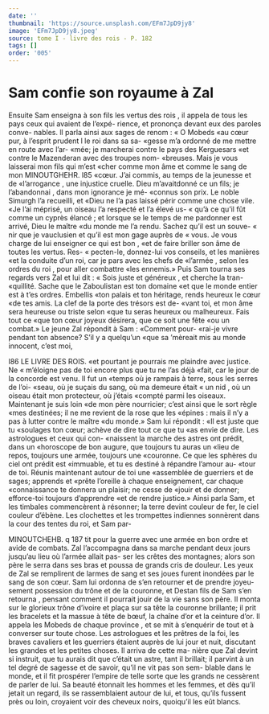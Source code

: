 ```yaml
---
date: ''
thumbnail: 'https://source.unsplash.com/EFm7JpD9jy8'
image: 'EFm7JpD9jy8.jpeg'
source: tome I - livre des rois - P. 182
tags: []
order: '005'
---
```


# Sam confie son royaume à Zal

Ensuite Sam enseigna à son fils les vertus des rois , il appela de tous les pays ceux qui avaient de l’expé- rience, et prononça devant eux des paroles conve- nables. ll parla ainsi aux sages de renom : « O Mobeds «au cœur pur, à l’esprit prudent l le roi dans sa sa-
«gesse m’a ordonné de me mettre en route avec l’ar-
«mée; je marcherai contre le pays des Kerguesars «et contre le Mazenderan avec des troupes nom- «breuses. Mais je vous laisserai mon fils qui m’est «cher comme mon âme et comme le sang de mon
MINOUTGHEHR. l85 «cœur. J’ai commis, au temps de la jeunesse et de
«l’arrogance , une injustice cruelle. Dieu m’avaitdonné
ce un fils; je l’abandonnai , dans mon ignorance je mé- «connus son prix. Le noble Simurgh l’a recueilli, et «Dieu ne l’a pas laissé périr comme une chose vile.
«Je l’ai méprisé, un oiseau l’a respecté et l’a élevé us-
« qu’à ce qu’il fût comme un cyprès élancé ; et lorsque
se le temps de me pardonner est arrivé, Dieu le maître «du monde me l’a rendu. Sachez qu’il est un souve-
« nir que je vauclusien et qu’il est mon gage auprès de
« vous. Je vous charge de lui enseigner ce qui est bon , «et de faire briller son âme de toutes les vertus. Res- « pecten-le, donnez-lui vos conseils, et les manières «et la conduite d’un roi, car je pars avec les chefs de «l’armée , selon les ordres du roi , pour aller combattre
«les ennemis.» Puis Sam tourna ses regards vers Zal et lui dit : « Sois juste et généreux , et cherche la tran- «quillité. Sache que le Zaboulistan est ton domaine
«et que le monde entier est à t’es ordres. Embellis «ton palais et ton héritage, rends heureux le cœur «de tes amis. La clef de la porte des trésors est de- «vant toi, et mon âme sera heureuse ou triste selon «que tu seras heureux ou malheureux. Fais tout ce «que ton cœur joyeux désirera, que ce soit une fête
«ou un combat.»
Le jeune Zal répondit à Sam : «Comment pour-
«rai-je vivre pendant ton absence? S’il y a quelqu’un «que sa ’mèreait mis au monde innocent, c’est moi,

l86 LE LIVRE DES ROIS.
«et pourtant je pourrais me plaindre avec justice. Ne « m’éloigne pas de toi encore plus que tu ne l’as déjà
«fait, car le jour de la concorde est venu. Il fut un «temps où je rampais à terre, sous les serres de l’oi-
«seau, où je suçais du sang, où ma demeure était « un nid , où un oiseau était mon protecteur, où j’étais
«compté parmi les oiseaux. Maintenant je suis loin «de mon père nourricier; c’est ainsi que le sort règle «mes destinées; il ne me revient de la rose que les «épines : mais il n’y a pas à lutter contre le maître
«du monde.» Sam lui répondit : «Il est juste que tu «soulages ton cœur; achève de dire tout ce que tu «as envie de dire. Les astrologues et ceux qui con- «naissent la marche des astres ont prédit, dans un «horoscope de bon augure, que toujours tu auras un «lieu de repos, toujours une armée, toujours une «couronne. Ce que les sphères du ciel ont prédit est «immuable, et tu es destiné à répandre l’amour au-
«tour de toi. Réunis maintenant autour de toi une «assemblée de guerriers et de sages; apprends et «prête l’oreille à chaque enseignement, car chaque «connaissance te donnera un plaisir; ne cesse de «jouir et de donner; efforce-toi toujours d’apprendre
«et de rendre justice.»
Ainsi parla Sam, et les timbales commencèrent à résonner; la terre devint couleur de fer, le ciel couleur d’ébène. Les clochettes et les trompettes indiennes sonnèrent dans la cour des tentes du roi, et Sam par-

MINOUTCHEHB. q 187 tit pour la guerre avec une armée en bon ordre et
avide de combats. Zal l’accompagna dans sa marche pendant deux jours jusqu’au lieu où l’armée allait pas-
ser les crêtes des montagnes; alors son père le serra dans ses bras et poussa de grands cris de douleur. Les yeux de Zal se remplirent de larmes de sang et ses joues furent inondées par le sang de son cœur. Sam lui ordonna de s’en retourner et de prendre joyeu- sement possession du trône et de la couronne, et Destan fils de Sam s’en retourna , pensant comment il pourrait jouir de la vie sans son père. Il monta sur le glorieux trône d’ivoire et plaça sur sa tête la couronne brillante; il prit les bracelets et la massue à tête de bœuf, la chaîne d’or et la ceinture d’or. Il appela les
Mobeds de chaque province , et se mit à s’enquérir de
tout et à converser sur toute chose. Les astrologues et les prêtres de la foi, les braves cavaliers et les guerriers étaient auprès de lui jour et nuit, discutant
les grandes et les petites choses. Il arriva de cette ma- nière que Zal devint si instruit, que tu aurais dit que c’était un astre, tant il brillait; il parvint à un tel
degré de sagesse et de savoir, qu’il ne vit pas son sem-
blable dans le monde, et il fit prospérer l’empire de telle sorte que les grands ne cessèrent de parler de lui. Sa beauté étonnait les hommes et les femmes, et dès qu’il jetait un regard, ils se rassemblaient autour
de lui, et tous, qu’ils fussent près ou loin, croyaient voir des cheveux noirs, quoiqu’il les eût blancs.
